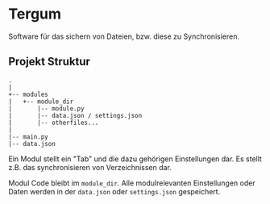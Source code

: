 # Tergum

Software für das sichern von Dateien, bzw. diese zu Synchronisieren.


## Projekt Struktur
```
.
|
+-- modules
|   +-- module_dir
|       |-- module.py
|       |-- data.json / settings.json
|       |-- otherfiles...
|   
|-- main.py
|-- data.json
```

Ein Modul stellt ein "Tab" und die dazu gehörigen Einstellungen dar. Es stellt z.B. das synchronisieren von Verzeichnissen dar.

Modul Code bleibt im `module_dir`. Alle modulrelevanten Einstellungen oder Daten werden in der `data.json` oder `settings.json` gespeichert.
